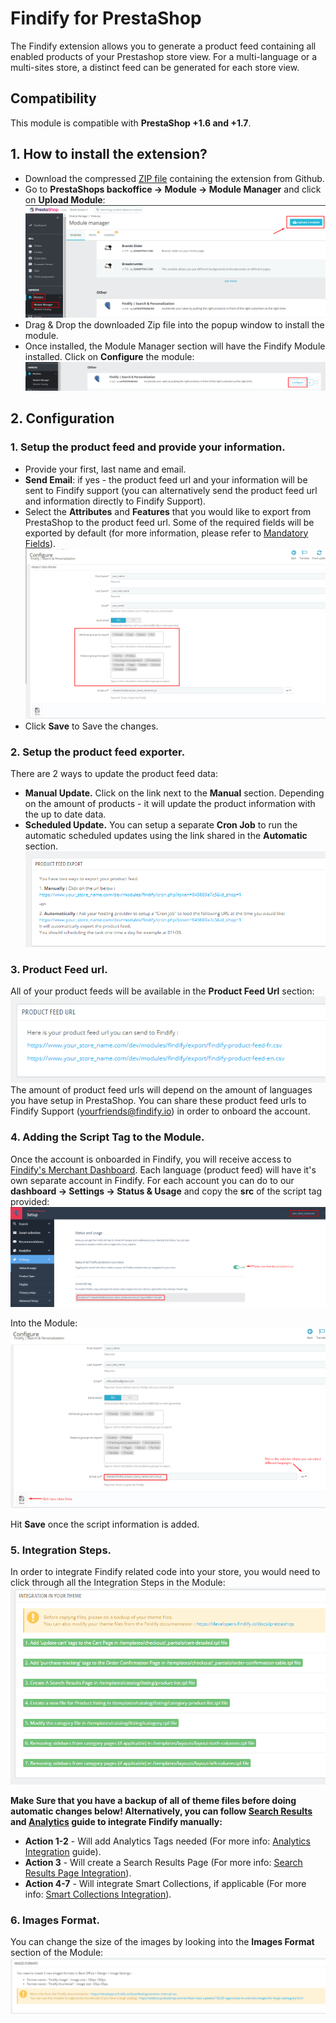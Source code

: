 Findify for PrestaShop
=====================

The Findify extension allows you to generate a product feed containing all enabled products of your Prestashop store view.
For a multi-language or a multi-sites store, a distinct feed can be generated for each store view.

## Compatibility

This module is compatible with **PrestaShop +1.6 and +1.7**.

## 1. How to install the extension?

* Download the compressed [ZIP file](https://findify-assets.s3.amazonaws.com/findify-prestashop-module-v1.0.6a.zip) containing the extension from Github.
* Go to **PrestaShops backoffice -> Module -> Module Manager** and click on **Upload Module**:
![backoffice-upload-module](doc/backoffice-upload-module.png)
* Drag & Drop the downloaded Zip file into the popup window to install the module.
* Once installed, the Module Manager section will have the Findify Module installed. Click on **Configure** the module:
![configure-findify-module](doc/configure-findify-module.png)


## 2. Configuration

### 1. Setup the product feed and provide your information.
* Provide your first, last name and email.
* **Send Email**: if yes - the product feed url and your information will be sent to Findify support (you can alternatively send the product feed url and information directly to Findify Support).
* Select the **Attributes** and **Features** that you would like to export from PrestaShop to the product feed url. Some of the required fields will be exported by default (for more information, please refer to [Mandatory Fields](https://developers.findify.io/docs/feed-generation-manual-csv#mandatory-fields)).
![attribute_features_export](doc/attribute_features_export.png)
* Click **Save** to Save the changes.


### 2. Setup the product feed exporter.

There are 2 ways to update the product feed data:
* **Manual Update.** Click on the link next to the **Manual** section. Depending on the amount of products - it will update the product information with the up to date data.
* **Scheduled Update.** You can setup a separate **Cron Job** to run the automatic scheduled updates using the link shared in the **Automatic** section.
![product_feed_export](doc/product_feed_export.png)


### 3. Product Feed url.
All of your product feeds will be available in the **Product Feed Url** section:
![product_feed_url](doc/product_feed_url.png)
The amount of product feed urls will depend on the amount of languages you have setup in PrestaShop.
You can share these product feed urls to Findify Support ([yourfriends@findify.io](yourfriends@findify.io)) in order to onboard the account.


### 4. Adding the Script Tag to the Module.
Once the account is onboarded in Findify, you will receive access to [Findify's Merchant Dashboard](https://dashboard.findify.io/).
Each language (product feed) will have it's own separate account in Findify.
For each account you can do to our **dashboard -> Settings -> Status & Usage** and copy the **src** of the script tag provided:
![md_script_tag](doc/md_script_tag.png)

Into the Module:
![script_in_the_module](doc/script_in_the_module.png)

Hit **Save** once the script information is added.


### 5. Integration Steps.
In order to integrate Findify related code into your store, you would need to click through all the Integration Steps in the Module:
![integration_steps](doc/integration_steps.png)

**Make Sure that you have a backup of all of theme files before doing automatic changes below!
Alternatively, you can follow [Search Results](https://developers.findify.io/docs/integrations-custom-steps#3-setup-the-search-page) and [Analytics](https://developers.findify.io/docs/integrations-custom-steps#4-feedback-integration) guide to integrate Findify manually:**

* **Action 1-2** - Will add Analytics Tags needed (For more info: [Analytics Integration](https://developers.findify.io/docs/integrations-custom-steps#4-feedback-integration) guide).
* **Action 3** - Will create a Search Results Page (For more info: [Search Results Page Integration](https://developers.findify.io/docs/integrations-custom-steps#3-setup-the-search-page)).
* **Action 4-7** - Will integrate Smart Collections, if applicable (For more info: [Smart Collections Integration](https://developers.findify.io/docs/prestashop-smart-collections)).


### 6. Images Format.
You can change the size of the images by looking into the **Images Format** section of the Module:
![images_formats](doc/images_formats.png)
